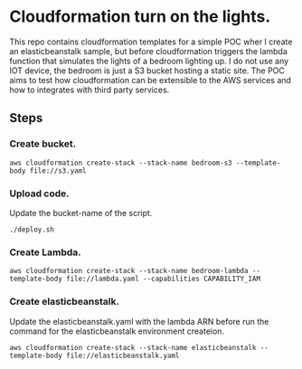 # Cloudformation turn on the lights.

This repo contains cloudformation templates for a simple POC wher I create an elasticbeanstalk sample, but before cloudformation triggers the lambda function that simulates the lights of a bedroom lighting up. I do not use any IOT device, the bedroom is just a S3 bucket hosting a static site. The POC aims to test how cloudformation can be extensible to the AWS services and how to integrates with third party services.

## Steps

### Create bucket.
```
aws cloudformation create-stack --stack-name bedroom-s3 --template-body file://s3.yaml
```

### Upload code.

Update the bucket-name of the script.
```
./deploy.sh
```

### Create Lambda.
```
aws cloudformation create-stack --stack-name bedroom-lambda --template-body file://lambda.yaml --capabilities CAPABILITY_IAM
```

### Create elasticbeanstalk.

Update the elasticbeanstalk.yaml with the lambda ARN before run the command for the elasticbeanstalk environment createion.
```
aws cloudformation create-stack --stack-name elasticbeanstalk --template-body file://elasticbeanstalk.yaml
```

